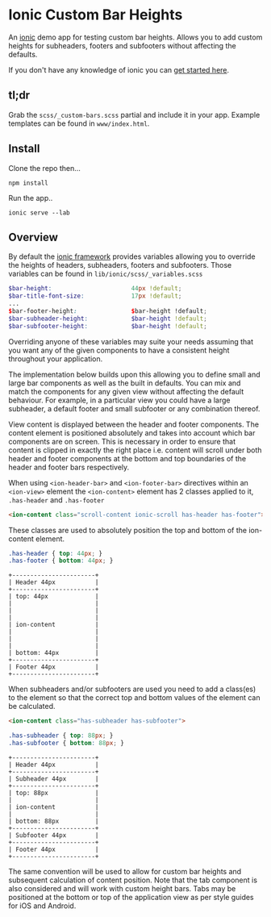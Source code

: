 # Ionic Custom Bar Heights

An [ionic](http://ionicframework.com/) demo app for testing custom bar heights. Allows you to add custom 
heights for subheaders, footers and subfooters without affecting the defaults. 

If you don't have any knowledge of ionic you can [get started here](http://ionicframework.com/getting-started/).

## tl;dr

Grab the `scss/_custom-bars.scss` partial and include it in your app. Example templates can be found in
`www/index.html`.
    
## Install

Clone the repo then...

    npm install
       
Run the app..
       
    ionic serve --lab
    
## Overview 

By default the [ionic framework](http://ionicframework.com/) provides variables allowing you to override the heights
of headers, subheaders, footers and subfooters. Those variables can be found in `lib/ionic/scss/_variables.scss`
 
```scss
$bar-height:                      44px !default;
$bar-title-font-size:             17px !default;
...
$bar-footer-height:               $bar-height !default;
$bar-subheader-height:            $bar-height !default;
$bar-subfooter-height:            $bar-height !default;   
```    

Overriding anyone of these variables may suite your needs assuming that you want any of the given components to
have a consistent height throughout your application.

The implementation below builds upon this allowing you to define small and large bar components as well as the built
in defaults. You can mix and match the components for any given view without affecting the default behaviour. For
example, in a particular view you could have a large subheader, a default footer and small subfooter or any
combination thereof.

View content is displayed between the header and footer components. The content element is positioned absolutely
and takes into account which bar components are on screen. This is necessary in order to ensure that content
is clipped in exactly the right place i.e. content will scroll under both header and footer components at the bottom
and top boundaries of the header and footer bars respectively.

When using `<ion-header-bar>` and `<ion-footer-bar>` directives within an `<ion-view>` element the `<ion-content>` 
element has 2 classes applied to it, `.has-header` and `.has-footer`

```html
<ion-content class="scroll-content ionic-scroll has-header has-footer">
```

These classes are used to absolutely position the top and bottom of the ion-content element.

```css
.has-header { top: 44px; }
.has-footer { bottom: 44px; }
```
    
    +-----------------------+
    | Header 44px           |
    +-----------------------+
    | top: 44px             |
    |                       |
    |                       |
    |                       |
    | ion-content           |
    |                       |
    |                       |
    |                       |
    | bottom: 44px          |
    +-----------------------+
    | Footer 44px           |
    +-----------------------+

When subheaders and/or subfooters are used you need to add a class(es) to the <ion-content> element so that the
correct top and bottom values of the element can be calculated.

```html
<ion-content class="has-subheader has-subfooter">
```

```css       
.has-subheader { top: 88px; }
.has-subfooter { bottom: 88px; }
```
    
    +-----------------------+
    | Header 44px           |
    +-----------------------+
    | Subheader 44px        |
    +-----------------------+
    | top: 88px             |
    |                       |
    | ion-content           |
    |                       |
    | bottom: 88px          |
    +-----------------------+
    | Subfooter 44px        |
    +-----------------------+
    | Footer 44px           |
    +-----------------------+

The same convention will be used to allow for custom bar heights and subsequent calculation of content position.
Note that the tab component is also considered and will work with custom height bars. Tabs may be positioned at
the bottom or top of the application view as per style guides for iOS and Android.